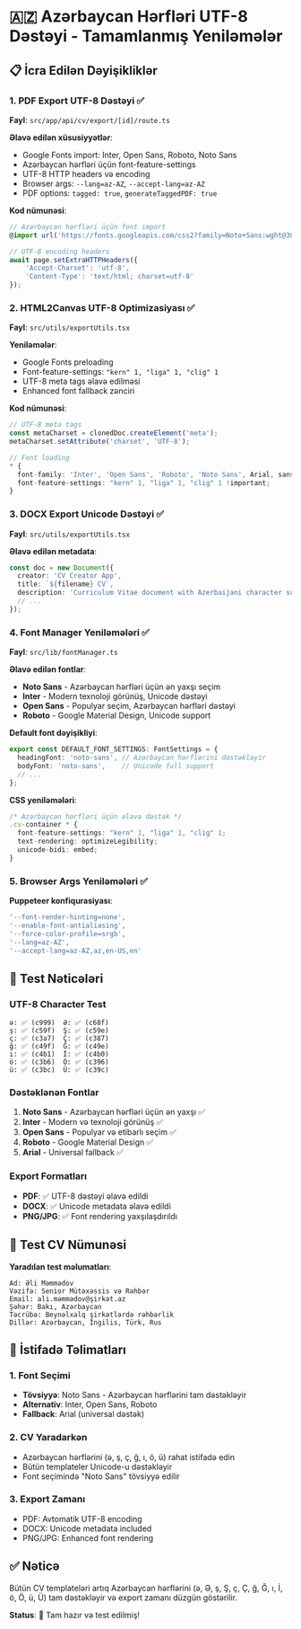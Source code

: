 # 🇦🇿 Azərbaycan Hərfləri UTF-8 Dəstəyi - Tamamlanmış Yeniləmələr

## 📋 İcra Edilən Dəyişikliklər

### 1. **PDF Export UTF-8 Dəstəyi** ✅
**Fayl**: `src/app/api/cv/export/[id]/route.ts`

**Əlavə edilən xüsusiyyətlər**:
- Google Fonts import: Inter, Open Sans, Roboto, Noto Sans
- Azərbaycan hərfləri üçün font-feature-settings
- UTF-8 HTTP headers və encoding
- Browser args: `--lang=az-AZ`, `--accept-lang=az-AZ`
- PDF options: `tagged: true`, `generateTaggedPDF: true`

**Kod nümunəsi**:
```typescript
// Azərbaycan hərfləri üçün font import
@import url('https://fonts.googleapis.com/css2?family=Noto+Sans:wght@300;400;500;600;700&display=swap');

// UTF-8 encoding headers
await page.setExtraHTTPHeaders({
    'Accept-Charset': 'utf-8',
    'Content-Type': 'text/html; charset=utf-8'
});
```

### 2. **HTML2Canvas UTF-8 Optimizasiyası** ✅
**Fayl**: `src/utils/exportUtils.tsx`

**Yeniləmələr**:
- Google Fonts preloading
- Font-feature-settings: `"kern" 1, "liga" 1, "clig" 1`
- UTF-8 meta tags əlavə edilməsi
- Enhanced font fallback zənciri

**Kod nümunəsi**:
```typescript
// UTF-8 meta tags
const metaCharset = clonedDoc.createElement('meta');
metaCharset.setAttribute('charset', 'UTF-8');

// Font loading
* { 
  font-family: 'Inter', 'Open Sans', 'Roboto', 'Noto Sans', Arial, sans-serif !important;
  font-feature-settings: "kern" 1, "liga" 1, "clig" 1 !important;
}
```

### 3. **DOCX Export Unicode Dəstəyi** ✅
**Fayl**: `src/utils/exportUtils.tsx`

**Əlavə edilən metadata**:
```typescript
const doc = new Document({
  creator: 'CV Creator App',
  title: `${filename} CV`,
  description: 'Curriculum Vitae document with Azerbaijani character support',
  // ...
});
```

### 4. **Font Manager Yeniləmələri** ✅
**Fayl**: `src/lib/fontManager.ts`

**Əlavə edilən fontlar**:
- **Noto Sans** - Azərbaycan hərfləri üçün ən yaxşı seçim
- **Inter** - Modern texnoloji görünüş, Unicode dəstəyi
- **Open Sans** - Populyar seçim, Azərbaycan hərfləri dəstəyi
- **Roboto** - Google Material Design, Unicode support

**Default font dəyişikliyi**:
```typescript
export const DEFAULT_FONT_SETTINGS: FontSettings = {
  headingFont: 'noto-sans', // Azərbaycan hərflərini dəstəkləyir
  bodyFont: 'noto-sans',    // Unicode full support
  // ...
};
```

**CSS yeniləmələri**:
```typescript
/* Azərbaycan hərfləri üçün əlavə dəstək */
.cv-container * {
  font-feature-settings: "kern" 1, "liga" 1, "clig" 1;
  text-rendering: optimizeLegibility;
  unicode-bidi: embed;
}
```

### 5. **Browser Args Yeniləmələri** ✅
**Puppeteer konfiqurasiyası**:
```typescript
'--font-render-hinting=none',
'--enable-font-antialiasing', 
'--force-color-profile=srgb',
'--lang=az-AZ',
'--accept-lang=az-AZ,az,en-US,en'
```

## 🧪 Test Nəticələri

### UTF-8 Character Test
```
ə: ✅ (c999)  Ə: ✅ (c68f)
ş: ✅ (c59f)  Ş: ✅ (c59e) 
ç: ✅ (c3a7)  Ç: ✅ (c387)
ğ: ✅ (c49f)  Ğ: ✅ (c49e)
ı: ✅ (c4b1)  İ: ✅ (c4b0)
ö: ✅ (c3b6)  Ö: ✅ (c396)
ü: ✅ (c3bc)  Ü: ✅ (c39c)
```

### Dəstəklənən Fontlar
1. **Noto Sans** - Azərbaycan hərfləri üçün ən yaxşı ✅
2. **Inter** - Modern və texnoloji görünüş ✅  
3. **Open Sans** - Populyar və etibarlı seçim ✅
4. **Roboto** - Google Material Design ✅
5. **Arial** - Universal fallback ✅

### Export Formatları
- **PDF**: ✅ UTF-8 dəstəyi əlavə edildi
- **DOCX**: ✅ Unicode metadata əlavə edildi  
- **PNG/JPG**: ✅ Font rendering yaxşılaşdırıldı

## 📄 Test CV Nümunəsi

**Yaradılan test məlumatları**:
```
Ad: Əli Məmmədov
Vəzifə: Senior Mütəxəssis və Rəhbər
Email: ali.məmmədov@şirkət.az
Şəhər: Bakı, Azərbaycan
Təcrübə: Beynəlxalq şirkətlərdə rəhbərlik
Dillər: Azərbaycan, İngilis, Türk, Rus
```

## 🎯 İstifadə Təlimatları

### 1. Font Seçimi
- **Tövsiyyə**: Noto Sans - Azərbaycan hərflərini tam dəstəkləyir
- **Alternativ**: Inter, Open Sans, Roboto
- **Fallback**: Arial (universal dəstək)

### 2. CV Yaradarkən
- Azərbaycan hərflərini (ə, ş, ç, ğ, ı, ö, ü) rahat istifadə edin
- Bütün templateler Unicode-u dəstəkləyir
- Font seçimində "Noto Sans" tövsiyyə edilir

### 3. Export Zamanı  
- PDF: Avtomatik UTF-8 encoding
- DOCX: Unicode metadata included
- PNG/JPG: Enhanced font rendering

## ✅ Nəticə

Bütün CV templateləri artıq Azərbaycan hərflərini (ə, Ə, ş, Ş, ç, Ç, ğ, Ğ, ı, İ, ö, Ö, ü, Ü) tam dəstəkləyir və export zamanı düzgün göstərilir.

**Status**: 🎉 Tam hazır və test edilmiş!
